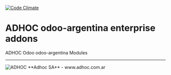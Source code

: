 [![Code Climate](https://codeclimate.com/github/ingadhoc/odoo-argentina-ee/badges/gpa.svg)](https://codeclimate.com/github/ingadhoc/odoo-argentina-ee)

# ADHOC odoo-argentina enterprise addons

ADHOC Odoo odoo-argentina Modules

[//]: # (addons)
[//]: # (end addons)

----

<img alt="ADHOC" src="http://fotos.subefotos.com/83fed853c1e15a8023b86b2b22d6145bo.png" />
**Adhoc SA** - www.adhoc.com.ar
